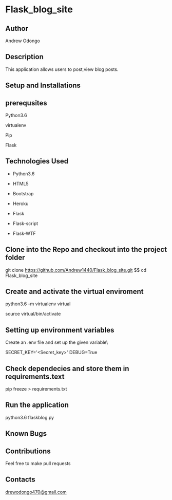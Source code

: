 # Flask_blog_site

## Author
Andrew Odongo

## Description
This application allows users to post,view blog posts.

## Setup and Installations

## prerequsites
Python3.6

virtualenv

Pip

Flask

## Technologies Used
- Python3.6

- HTML5

- Bootstrap 

- Heroku

- Flask

- Flask-script

- Flask-WTF

## Clone into the Repo and checkout into the project folder
git clone https://github.com/Andrew1440/Flask_blog_site.git $$ cd Flask_blog_site

## Create and activate the virtual enviroment
python3.6 -m virtualenv virtual

source virtual/bin/activate

## Setting up environment variables
Create an .env file and set up the given variable\

SECRET_KEY='<Secret_key>'
DEBUG=True

## Check dependecies and store them in requirements.text

pip freeze > requirements.txt

## Run the application
python3.6 flaskblog.py 

## Known Bugs

##

## Contributions

Feel free to make pull requests

## Contacts
drewodongo470@gmail.com

